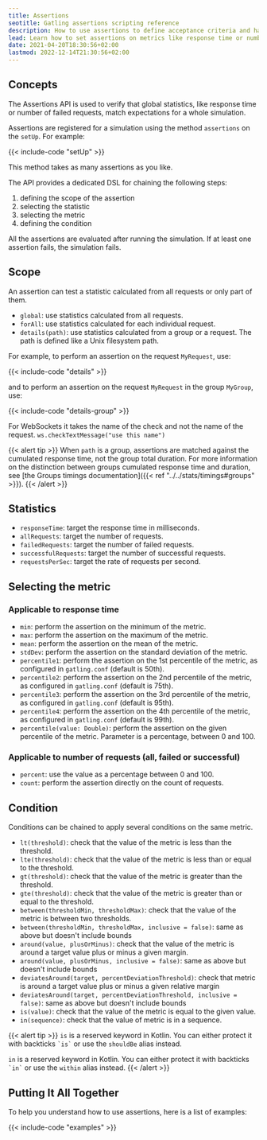 ```yaml
---
title: Assertions
seotitle: Gatling assertions scripting reference
description: How to use assertions to define acceptance criteria and have your test pass or failed based on response time or request status statistics.
lead: Learn how to set assertions on metrics like response time or number of failed requests, and export these results to a JUnit compatible format
date: 2021-04-20T18:30:56+02:00
lastmod: 2022-12-14T21:30:56+02:00
---
```


## Concepts

The Assertions API is used to verify that global statistics, like response time or number of failed requests, match expectations for a whole simulation.

Assertions are registered for a simulation using the method `assertions` on the `setUp`. For example:

{{< include-code "setUp" >}}

This method takes as many assertions as you like.

The API provides a dedicated DSL for chaining the following steps:

1. defining the scope of the assertion
2. selecting the statistic
3. selecting the metric
4. defining the condition

All the assertions are evaluated after running the simulation. If at least one assertion fails, the simulation fails.

## Scope

An assertion can test a statistic calculated from all requests or only part of them.

* `global`: use statistics calculated from all requests.
* `forAll`: use statistics calculated for each individual request.
* `details(path)`: use statistics calculated from a group or a request. The path is defined like a Unix filesystem path.

For example, to perform an assertion on the request `MyRequest`, use:

{{< include-code "details" >}}

and to perform an assertion on the request `MyRequest` in the group `MyGroup`, use:

{{< include-code "details-group" >}}

For WebSockets it takes the name of the check and not the name of the request. `ws.checkTextMessage("use this name")`

{{< alert tip >}}
When `path` is a group, assertions are matched against the cumulated response time, not the group total duration.
For more information on the distinction between groups cumulated response time and duration, see [the Groups timings documentation]({{< ref "../../stats/timings#groups" >}}).
{{< /alert >}}

## Statistics

* `responseTime`: target the response time in milliseconds.
* `allRequests`: target the number of requests.
* `failedRequests`: target the number of failed requests.
* `successfulRequests`: target the number of successful requests.
* `requestsPerSec`: target the rate of requests per second.

## Selecting the metric

### Applicable to response time

* `min`: perform the assertion on the minimum of the metric.
* `max`: perform the assertion on the maximum of the metric.
* `mean`: perform the assertion on the mean of the metric.
* `stdDev`: perform the assertion on the standard deviation of the metric.
* `percentile1`: perform the assertion on the 1st percentile of the metric, as configured in `gatling.conf` (default is 50th).
* `percentile2`: perform the assertion on the 2nd percentile of the metric, as configured in `gatling.conf` (default is 75th).
* `percentile3`: perform the assertion on the 3rd percentile of the metric, as configured in `gatling.conf` (default is 95th).
* `percentile4`: perform the assertion on the 4th percentile of the metric, as configured in `gatling.conf` (default is 99th).
* `percentile(value: Double)`: perform the assertion on the given percentile of the metric. Parameter is a percentage, between 0 and 100.

### Applicable to number of requests (all, failed or successful)

* `percent`: use the value as a percentage between 0 and 100.
* `count`: perform the assertion directly on the count of requests.

## Condition

Conditions can be chained to apply several conditions on the same metric.

* `lt(threshold)`: check that the value of the metric is less than the threshold.
* `lte(threshold)`: check that the value of the metric is less than or equal to the threshold.
* `gt(threshold)`: check that the value of the metric is greater than the threshold.
* `gte(threshold)`: check that the value of the metric is greater than or equal to the threshold.
* `between(thresholdMin, thresholdMax)`: check that the value of the metric is between two thresholds.
* `between(thresholdMin, thresholdMax, inclusive = false)`: same as above but doesn't include bounds
* `around(value, plusOrMinus)`: check that the value of the metric is around a target value plus or minus a given margin.
* `around(value, plusOrMinus, inclusive = false)`: same as above but doesn't include bounds
* `deviatesAround(target, percentDeviationThreshold)`: check that metric is around a target value plus or minus a given relative margin
* `deviatesAround(target, percentDeviationThreshold, inclusive = false)`: same as above but doesn't include bounds
* `is(value)`: check that the value of the metric is equal to the given value.
* `in(sequence)`: check that the value of metric is in a sequence.

{{< alert tip >}}
`is` is a reserved keyword in Kotlin.
You can either protect it with backticks `` `is` `` or use the `shouldBe` alias instead.

`in` is a reserved keyword in Kotlin.
You can either protect it with backticks `` `in` `` or use the `within` alias instead.
{{< /alert >}}

## Putting It All Together

To help you understand how to use assertions, here is a list of examples:

{{< include-code "examples" >}}
